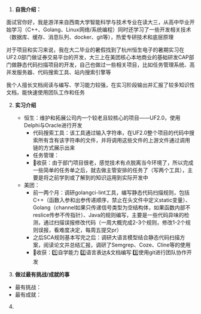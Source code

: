 1.  **自我介绍：**

面试官你好，我是游洋来自西南大学智能科学与技术专业在读大三，从高中毕业开始学习（C++、Golang、Linux网络/系统编程）同时还学习了一些开发相关技术（数据库、缓存、消息队列、docker、git等），热爱专研技术和底层原理

对于项目和实习来说，我在大二毕业的暑假找到了杭州恒生电子的暑期实习在UF2.0部门做证券交易平台的开发，大三上在美团核心本地商业的基础研发CAP部门做静态代码扫描项目的开发，自己也做过一些相关项目，比如任务管理系统、高并发服务器、代码搜索工具、站内搜索引擎等

我个人擅长文档阅读与编写、学习能力较强，在实习阶段输出并汇报了较多知识性文档，能快速使用团队工作和任务



2. **实习介绍**
   - 恒生：维护和拓展公司内一个较老且较核心的项目——UF2.0，使用Delphi与Oracle进行开发
     - 代码搜索工具：该工具通过输入字符串，在UF2.0整个项目的代码中搜索所有含有该字符串的文件，并将调用这些文件的上游文件通过调用链的方式展示出来
     - 任务管理：
     - 🌟收获：由于部门项目很老，感觉技术有点脱离当今环境了，所以完成一些简单的任务单之后，就去做主管安排的任务了（写两个工具），主要是将之前学到或了解到的知识运用到实际开发中
   - 美团：
     - 前一两个月：调研golangci-lint工具，编写静态代码扫描规则，包括C++（函数入参和出参传递顺序，禁止在头文件中定义static变量）、Golang（channel如果只传递信号类型为空结构体，如果函数内部不reslice传参不传指针）、Java的规则编写，主要是一些代码异味的检测，通过扫描误报修改代码（一周大概完成2-3个规则，修改1-2个规则误报，看难度决定，每周五提交pr）
     - 之后SCA规则基本写完之后：调研大语言模型结合静态代码扫描方案，阅读论文并总结汇报，调研了Semgrep、Coze、Cline等的使用
     - 🌟收获：1️⃣自学能力 2️⃣语言表达&文档编写 3️⃣使用git进行团队协作开发



3. **做过最有挑战/成就的事**

- 最有挑战：
- 最有成就：

4. 